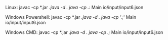 Linux:
javac -cp *.jar *.java -d .
java -cp .:* Main io/input/input6.json

Windows Powershell:
javac -cp *.jar *.java -d .
java -cp '.;*' Main io/input/input6.json

Windows CMD:
javac -cp *.jar *.java -d .
java -cp .;* Main io/input/input6.json
